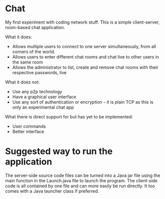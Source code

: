 # Chat
My first experiment with coding network stuff. This is a simple client-server, room-based chat application.

What it does:
- Allows multiple users to connect to one server simultaneously, from all corners of the world.
- Allows users to enter different chat rooms and chat live to other users in the same room
- Allows the administrator to list, create and remove chat rooms with their respective passwords, live

What it does not:
- Use any p2p technology
- Have a graphical user interface
- Use any sort of authentication or encryption - it is plain TCP as this is only an experimental chat app

What there is direct support for but has yet to be implemented:
- User commands
- Better interface


# Suggested way to run the application
The server-side source code files can be turned into a Java jar file using the main function in the Launch.java file to launch the program. The client-side code is all contained by one file and can more easily be run directly. It too comes with a Java launcher class if preferred.
